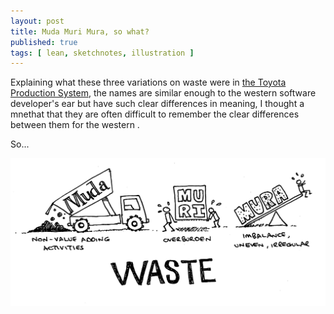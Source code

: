 ```yaml
---
layout: post
title: Muda Muri Mura, so what?
published: true
tags: [ lean, sketchnotes, illustration ]
---
```


Explaining what these three variations on waste were in [the Toyota Production System](http://en.wikipedia.org/wiki/Toyota_Production_System), 
the names are similar enough to the western software developer's ear but have 
such clear differences in meaning, I thought a mnethat that they are often difficult to remember the 
clear differences between them for the western .

So...

<img src="/img/posts/muda-muri-mura-so-what/muda-muri-mura-so-what-hifi.png" class="img-responsive" alt="sketchnote" /> 
